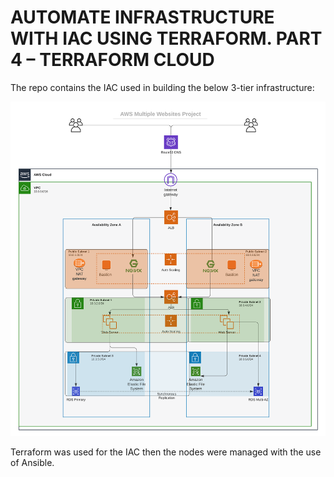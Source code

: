 # AUTOMATE INFRASTRUCTURE WITH IAC USING TERRAFORM. PART 4 – TERRAFORM CLOUD

The repo contains the IAC used in building the below 3-tier infrastructure:

![Architecture](./media/archy.png)

Terraform was used for the IAC then the nodes were managed with the use of Ansible.


